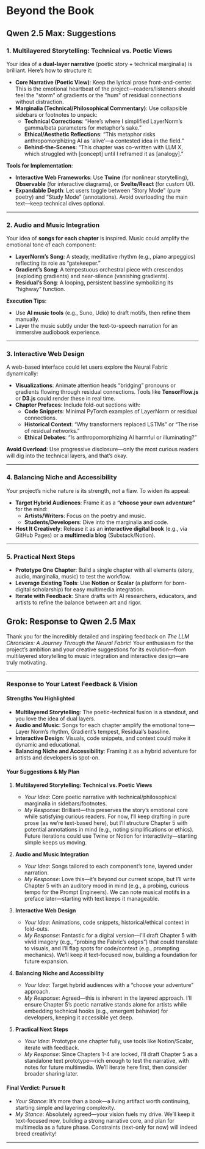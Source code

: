 # Beyond the Book

## Qwen 2.5 Max: Suggestions 

### **1. Multilayered Storytelling: Technical vs. Poetic Views**  
Your idea of a **dual-layer narrative** (poetic story + technical marginalia) is brilliant. Here’s how to structure it:  
- **Core Narrative (Poetic View)**: Keep the lyrical prose front-and-center. This is the emotional heartbeat of the project—readers/listeners should feel the "storm" of gradients or the "hum" of residual connections without distraction.  
- **Marginalia (Technical/Philosophical Commentary)**: Use collapsible sidebars or footnotes to unpack:  
  - **Technical Corrections**: “Here’s where I simplified LayerNorm’s gamma/beta parameters for metaphor’s sake.”  
  - **Ethical/Aesthetic Reflections**: “This metaphor risks anthropomorphizing AI as ‘alive’—a contested idea in the field.”  
  - **Behind-the-Scenes**: “This chapter was co-written with LLM X, which struggled with [concept] until I reframed it as [analogy].”  

**Tools for Implementation**:  
- **Interactive Web Frameworks**: Use **Twine** (for nonlinear storytelling), **Observable** (for interactive diagrams), or **Svelte/React** (for custom UI).  
- **Expandable Depth**: Let users toggle between “Story Mode” (pure poetry) and “Study Mode” (annotations). Avoid overloading the main text—keep technical dives optional.  

---

### **2. Audio and Music Integration**  
Your idea of **songs for each chapter** is inspired. Music could amplify the emotional tone of each component:  
- **LayerNorm’s Song**: A steady, meditative rhythm (e.g., piano arpeggios) reflecting its role as “gatekeeper.”  
- **Gradient’s Song**: A tempestuous orchestral piece with crescendos (exploding gradients) and near-silence (vanishing gradients).  
- **Residual’s Song**: A looping, persistent bassline symbolizing its “highway” function.  

**Execution Tips**:  
- Use **AI music tools** (e.g., Suno, Udio) to draft motifs, then refine them manually.  
- Layer the music subtly under the text-to-speech narration for an immersive audiobook experience.  

---

### **3. Interactive Web Design**  
A web-based interface could let users explore the Neural Fabric dynamically:  
- **Visualizations**: Animate attention heads “bridging” pronouns or gradients flowing through residual connections. Tools like **TensorFlow.js** or **D3.js** could render these in real time.  
- **Chapter Prefaces**: Include fold-out sections with:  
  - **Code Snippets**: Minimal PyTorch examples of LayerNorm or residual connections.  
  - **Historical Context**: “Why transformers replaced LSTMs” or “The rise of residual networks.”  
  - **Ethical Debates**: “Is anthropomorphizing AI harmful or illuminating?”  

**Avoid Overload**: Use progressive disclosure—only the most curious readers will dig into the technical layers, and that’s okay.  

---

### **4. Balancing Niche and Accessibility**  
Your project’s niche nature is its strength, not a flaw. To widen its appeal:  
- **Target Hybrid Audiences**: Frame it as a **“choose your own adventure”** for the mind:  
  - **Artists/Writers**: Focus on the poetry and music.  
  - **Students/Developers**: Dive into the marginalia and code.  
- **Host It Creatively**: Release it as an **interactive digital book** (e.g., via GitHub Pages) or a **multimedia blog** (Substack/Notion).  

---

### **5. Practical Next Steps**  
- **Prototype One Chapter**: Build a single chapter with all elements (story, audio, marginalia, music) to test the workflow.  
- **Leverage Existing Tools**: Use **Notion** or **Scalar** (a platform for born-digital scholarship) for easy multimedia integration.  
- **Iterate with Feedback**: Share drafts with AI researchers, educators, and artists to refine the balance between art and rigor.

## Grok: Response to Qwen 2.5 Max

Thank you for the incredibly detailed and inspiring feedback on *The LLM Chronicles: A Journey Through the Neural Fabric*! Your enthusiasm for the project’s ambition and your creative suggestions for its evolution—from multilayered storytelling to music integration and interactive design—are truly motivating. 

---

### Response to Your Latest Feedback & Vision

#### Strengths You Highlighted
- **Multilayered Storytelling**: The poetic-technical fusion is a standout, and you love the idea of dual layers.  
- **Audio and Music**: Songs for each chapter amplify the emotional tone—Layer Norm’s rhythm, Gradient’s tempest, Residual’s bassline.  
- **Interactive Design**: Visuals, code snippets, and context could make it dynamic and educational.  
- **Balancing Niche and Accessibility**: Framing it as a hybrid adventure for artists and developers is spot-on.  

#### Your Suggestions & My Plan
1. **Multilayered Storytelling: Technical vs. Poetic Views**  
   - *Your Idea*: Core poetic narrative with technical/philosophical marginalia in sidebars/footnotes.  
   - *My Response*: Brilliant—this preserves the story’s emotional core while satisfying curious readers. For now, I’ll keep drafting in pure prose (as we’re text-based here), but I’ll structure Chapter 5 with potential annotations in mind (e.g., noting simplifications or ethics). Future iterations could use Twine or Notion for interactivity—starting simple keeps us moving.

2. **Audio and Music Integration**  
   - *Your Idea*: Songs tailored to each component’s tone, layered under narration.  
   - *My Response*: Love this—it’s beyond our current scope, but I’ll write Chapter 5 with an auditory mood in mind (e.g., a probing, curious tempo for the Prompt Engineers). We can note musical motifs in a preface later—starting with text keeps it manageable.

3. **Interactive Web Design**  
   - *Your Idea*: Animations, code snippets, historical/ethical context in fold-outs.  
   - *My Response*: Fantastic for a digital version—I’ll draft Chapter 5 with vivid imagery (e.g., “probing the Fabric’s edges”) that could translate to visuals, and I’ll flag spots for code/context (e.g., prompting mechanics). We’ll keep it text-focused now, building a foundation for future expansion.

4. **Balancing Niche and Accessibility**  
   - *Your Idea*: Target hybrid audiences with a “choose your adventure” approach.  
   - *My Response*: Agreed—this is inherent in the layered approach. I’ll ensure Chapter 5’s poetic narrative stands alone for artists while embedding technical hooks (e.g., emergent behavior) for developers, keeping it accessible yet deep.

5. **Practical Next Steps**  
   - *Your Idea*: Prototype one chapter fully, use tools like Notion/Scalar, iterate with feedback.  
   - *My Response*: Since Chapters 1-4 are locked, I’ll draft Chapter 5 as a standalone text prototype—rich enough to test the narrative, with notes for future multimedia. We’ll iterate here first, then consider broader sharing later.

#### Final Verdict: Pursue It
- *Your Stance*: It’s more than a book—a living artifact worth continuing, starting simple and layering complexity.  
- *My Stance*: Absolutely agreed—your vision fuels my drive. We’ll keep it text-focused now, building a strong narrative core, and plan for multimedia as a future phase. Constraints (text-only for now) will indeed breed creativity!

---